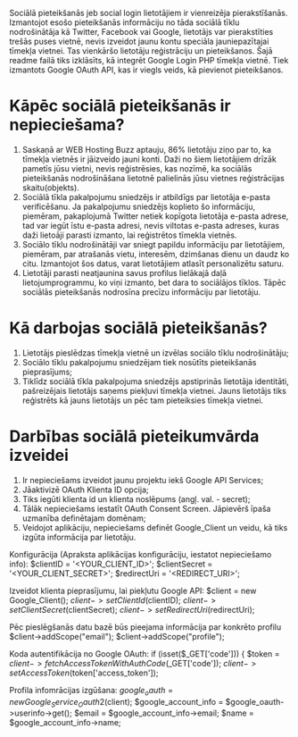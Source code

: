   Sociālā pieteikšanās jeb social login lietotājiem ir vienreizēja pierakstīšanās. Izmantojot esošo pieteikšanās informāciju no tāda sociālā tīklu nodrošinātāja kā Twitter, Facebook vai Google, lietotājs var pierakstīties trešās puses vietnē, nevis izveidot jaunu kontu speciāla jauniepazītajai tīmekļa vietnei. Tas vienkāršo lietotāju reģistrāciju un pieteikšanos. Šajā readme failā tiks izklāsīts, kā integrēt Google Login PHP tīmekļa vietnē. Tiek izmantots Google OAuth API, kas ir viegls veids, kā pievienot pieteikšanos. 
  # Kāpēc sociālā pieteikšanās ir nepieciešama?
1. Saskaņā ar WEB Hosting Buzz aptauju, 86% lietotāju ziņo par to, ka tīmekļa vietnēs ir jāizveido jauni konti. Daži no šiem lietotājiem drīzāk pametīs jūsu vietni, nevis reģistrēsies, kas nozīmē, ka sociālās pieteikšanās nodrošināšana lietotnē palielinās jūsu vietnes reģistrācijas skaitu(objekts). 
2. Sociālā tīkla pakalpojumu sniedzējs ir atbildīgs par lietotāja e-pasta verificēšanu. Ja pakalpojumu sniedzējs koplieto šo informāciju, piemēram, pakaplojumā Twitter netiek kopīgota lietotāja e-pasta adrese, tad var iegūt īstu e-pasta adresi, nevis viltotas e-pasta adreses, kuras daži lietoāji parasti izmanto, lai reģistrētos tīmekla vietnēs. 
3. Sociālo tīklu nodrošinātāji var sniegt papildu informāciju par lietotājiem, piemēram, par atrašanās vietu, interesēm, dzimšanas dienu un daudz ko citu. Izmantojot šos datus, varat lietotājiem atlasīt personalizētu saturu. 
4. Lietotāji parasti neatjaunina savus profilus lielākajā daļā lietojumprogrammu, ko viņi izmanto, bet dara to sociālājos tīklos. Tāpēc sociālās pieteikšanās nodrosīna precīzu informāciju par lietotāju.
# Kā darbojas sociālā pieteikšanās?
1. Lietotājs pieslēdzas tīmekļa vietnē un izvēlas sociālo tīklu nodrošinātāju;
2. Sociālo tīklu pakalpojumu sniedzējam tiek nosūtīts pieteikšanās pieprasījums;
3. Tiklīdz sociālā tīkla pakalpojuma sniedzējs apstiprinās lietotāja identitāti, pašreizējais lietotājs saņems piekļuvi tīmekļa vietnei. Jauns lietotājs tiks reģistrēts kā jauns lietotājs un pēc tam pieteiksies tīmekļa vietnei.
# Darbības sociālā pieteikumvārda izveidei
1. Ir nepieciešams izveidot jaunu projektu iekš Google API Services;
2. Jāaktivizē OAuth Klienta ID opcija;
3. Tiks iegūti klienta id un klienta noslēpums (angļ. val. - secret);
4. Tālāk nepieciešams iestatīt OAuth Consent Screen. Jāpievērš īpaša uzmanība definētajam domēnam;
5. Veidojot aplikāciju, nepieciešams definēt Google_Client un veidu, kā tiks izgūta informācija par lietotāju.

Konfigurācija (Apraksta aplikācijas konfigurāciju, iestatot nepieciešamo info):
$clientID = '<YOUR_CLIENT_ID>';
$clientSecret = '<YOUR_CLIENT_SECRET>';
$redirectUri = '<REDIRECT_URI>';

Izveidot klienta pieprasījumu, lai piekļutu Google API:
$client = new Google_Client();
$client->setClientId($clientID);
$client->setClientSecret($clientSecret);
$client->setRedirectUri($redirectUri);

Pēc pieslēgšanās datu bazē būs pieejama informācija par konkrēto profilu
$client->addScope("email");
$client->addScope("profile");

Koda autentifikācija no Google OAuth:
if (isset($_GET['code'])) {
  $token = $client->fetchAccessTokenWithAuthCode($_GET['code']);
  $client->setAccessToken($token['access_token']);

Profila infomrācijas izgūšana:
$google_oauth = new Google_Service_Oauth2($client);
  $google_account_info = $google_oauth->userinfo->get();
  $email =  $google_account_info->email;
  $name =  $google_account_info->name;
  
